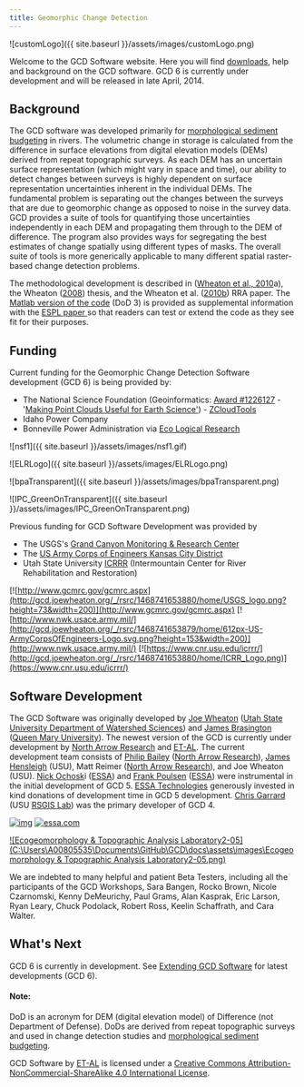 ```yaml
---
title: Geomorphic Change Detection
---
```


![customLogo]({{ site.baseurl }}/assets/images/customLogo.png)

Welcome to the GCD Software website. Here you will find [downloads](http://gcd.joewheaton.org/downloads), help and background on the GCD software. GCD 6 is currently under development and will be released in late April, 2014.

## Background

The GCD software was developed primarily for [morphological sediment budgeting](http://sites.google.com/a/joewheaton.org/www/Home/research/projects-1/morphological-sediment-budgeting) in rivers. The volumetric change in storage is calculated from the difference in surface elevations from digital elevation models (DEMs) derived from repeat topographic surveys. As each DEM has an uncertain surface representation (which might vary in space and time), our ability to detect changes between surveys is highly dependent on surface representation uncertainties inherent in the individual DEMs. The fundamental problem is separating out the changes between the surveys that are due to geomorphic change as opposed to noise in the survey data. GCD provides a suite of tools for quantifying those uncertainties independently in each DEM and propagating them through to the DEM of difference. The program also provides ways for segregating the best estimates of change spatially using different types of masks. The overall suite of tools is more generically applicable to many different spatial raster-based change detection problems.

The methodological development is described in ([Wheaton et al., 2010](http://dx.doi.org/10.1002/esp.1886)a), the Wheaton ([2008](http://sites.google.com/a/joewheaton.org/www/Home/research/projects-1/morphological-sediment-budgeting/phdthesis)) thesis, and the Wheaton et al. ([2010b](http://dx.doi.org/10.1002/rra.1305)) RRA paper. The [Matlab version of the code](http://gcd.joewheaton.org/downloads/older-versions/dod-3-0) (DoD 3) is provided as supplemental information with the [ESPL paper ](http://dx.doi.org/10.1002/esp.1886)so that readers can test or extend the code as they see fit for their purposes.

## Funding

Current funding for the Geomorphic Change Detection Software development (GCD 6) is being provided by:

- The National Science Foundation (Geoinformatics: [Award #1226127](http://www.nsf.gov/awardsearch/showAward?AWD_ID=1226127) - '[Making Point Clouds Useful for Earth Science'](http://etal.joewheaton.org/projects/current-projects/development-of-integrated-airborne-and-ground-based-lidar-tools-for-earth-sciences))  - [ZCloudTools](http://zcloudtools.boisestate.edu/)
- Idaho Power Company
- Bonneville Power Administration via [Eco Logical Research](http://ecologicalresearch.net/)

![nsf1]({{ site.baseurl }}/assets/images/nsf1.gif)

![ELRLogo]({{ site.baseurl }}/assets/images/ELRLogo.png)

![bpaTransparent]({{ site.baseurl }}/assets/images/bpaTransparent.png)

![IPC_GreenOnTransparent]({{ site.baseurl }}/assets/images/IPC_GreenOnTransparent.png)

Previous funding for GCD Software Development was provided by 

- The USGS's [Grand Canyon Monitoring & Research Center](http://www.gcmrc.gov/gcmrc.aspx)  
- The [US Army Corps of Engineers Kansas City District](http://www.nwk.usace.army.mil/)
- Utah State University [ICRRR](https://www.cnr.usu.edu/icrrr/) (Intermountain Center for River Rehabilitation and Restoration)

[![http://www.gcmrc.gov/gcmrc.aspx](http://gcd.joewheaton.org/_/rsrc/1468741653880/home/USGS_logo.png?height=73&width=200)](http://www.gcmrc.gov/gcmrc.aspx)       [![http://www.nwk.usace.army.mil/](http://gcd.joewheaton.org/_/rsrc/1468741653879/home/612px-US-ArmyCorpsOfEngineers-Logo.svg.png?height=153&width=200)](http://www.nwk.usace.army.mil/)    [![https://www.cnr.usu.edu/icrrr/](http://gcd.joewheaton.org/_/rsrc/1468741653880/home/ICRR_Logo.png)](https://www.cnr.usu.edu/icrrr/)

## Software Development

The GCD Software was originally developed by [Joe Wheaton](http://www.joewheaton.org/) ([Utah State University Department of Watershed Sciences](http://www.cnr.usu.edu/wats/)) and [James Brasington](http://www.reesscan.org/meet-the-team/brasington) ([Queen Mary University](http://www.geog.qmul.ac.uk/staff/brasingtonj.html)). The newest version of the GCD is currently under development by [North Arrow Research](http://northarrowresearch.com/) and [ET-AL](http://etal.joewheaton.org/). The current development team consists of [Philip Bailey](http://www.essa.com/team/index.html#pb) ([North Arrow Research](http://northarrowresearch.com/)), [James Hensleigh](http://etal.joewheaton.org/people/researchers-technicians/james-hensleigh) (USU), Matt Reimer ([North Arrow Research](http://northarrowresearch.com/)),  and Joe Wheaton (USU). [Nick Ochosk](http://www.essa.com/team/index.html#no)i ([ESSA](http://www.essa.com/)) and [Frank Poulsen](http://www.essa.com/team/index.html#fp) ([ESSA](http://www.essa.com/)) were instrumental in the initial development of GCD 5. [ESSA ](http://gcd.joewheaton.org/goog_535400767)[Technologies](http://essa.com/) generously invested in kind donations of development time in GCD 5 development.  [Chris Garrard ](http://www.gis.usu.edu/~chrisg/)(USU [RSGIS Lab](http://www.gis.usu.edu/)) was the primary developer of GCD 4.

[![img](http://gcd.joewheaton.org/_/rsrc/1468741653880/home/NA_Logo_150pxTall.png)](http://northarrowresearch.com/)         [![essa.com](http://gcd.joewheaton.org/_/rsrc/1468741653879/home/ESSATechnologies_500x500.png?height=198&width=200) ](http://essa.com/)

[![Ecogeomorphology & Topographic Analysis Laboratory2-05](C:\Users\A00805535\Documents\GitHub\GCD\docs\assets\images\Ecogeomorphology & Topographic Analysis Laboratory2-05.png)](etal.usu.edu)



We are indebted to many helpful and patient Beta Testers, including all the participants of the GCD Workshops, Sara Bangen, Rocko Brown, Nicole Czarnomski, Kenny DeMeurichy, Paul Grams, Alan Kasprak, Eric Larson, Ryan Leary, Chuck Podolack, Robert Ross, Keelin Schaffrath, and Cara Walter. 

## What's Next

GCD 6 is currently in development. See [Extending GCD  Software](http://gcd.joewheaton.org/extending-gcd-software) for latest developments (GCD 6).

#### Note:

DoD is an acronym for DEM (digital elevation model) of Difference (not Department of Defense). DoDs are derived from repeat topographic surveys and used in change detection studies and [morphological sediment budgeting](http://www.joewheaton.org/Home/research/projects-1/morphological-sediment-budgeting).

GCD Software by [ET-AL](http://gcd.joewheaton.org/gcd.joewheaton.org) is licensed under a [Creative Commons Attribution-NonCommercial-ShareAlike 4.0 International License](http://creativecommons.org/licenses/by-nc-sa/4.0/).

